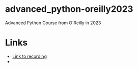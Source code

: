 # advanced_python-oreilly2023
Advanced Python Course from O'Reilly in 2023

# Links
- [Link to recording](https://event.on24.com/eventRegistration/console/apollox/mainEvent?&eventid=4221204&sessionid=1&username=&partnerref=&format=fhvideo1&mobile=&flashsupportedmobiledevice=&helpcenter=&key=0BF54E74C35A494E179CAE240A142405&newConsole=true&nxChe=true&newTabCon=true&consoleEarEventConsole=false&text_language_id=en&playerwidth=748&playerheight=526&referrer=https%3A%2F%2Fevent.on24.com%2Finterface%2Fregistration%2Fautoreg%2Findex.html%3Fsessionid%3D1%26eventid%3D4221204%26key%3D0BF54E74C35A494E179CAE240A142405%26email%3D8b3eefcb-14c7-449c-8454-27111ec6b2d4%2540platform%26firstname%3DR%26lastname%3DB%26deletecookie%3Dtrue%26event_email%3DN%26marketing_email%3DN%26std1%3D0636920091575%26std2%3D0636920091577%26std3%3D2a3454d1-bec6-48dc-a47f-5b65d482c80e%26std4%3D1&eventuserid=623693407&contenttype=A&mediametricsessionid=540246422&mediametricid=5949552&usercd=623693407&mode=launch)
- 